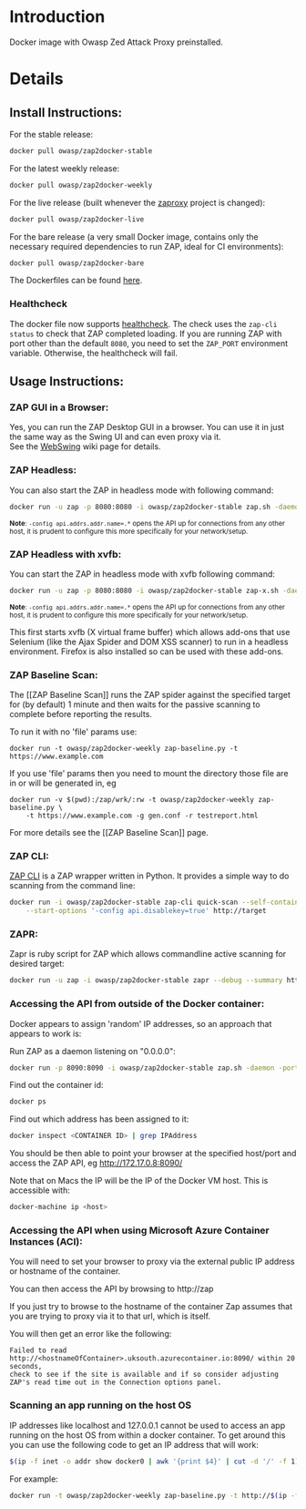 # Introduction
Docker image with Owasp Zed Attack Proxy preinstalled.
# Details
## Install Instructions:
For the stable release:
```bash
docker pull owasp/zap2docker-stable
```
For the latest weekly release:
```bash
docker pull owasp/zap2docker-weekly
```
For the live release (built whenever the [zaproxy](https://github.com/zaproxy/zaproxy) project is changed):
```bash
docker pull owasp/zap2docker-live
```
For the bare release (a very small Docker image, contains only the necessary required dependencies to run ZAP, ideal for CI environments):
```bash
docker pull owasp/zap2docker-bare
```
The Dockerfiles can be found [here](https://github.com/zaproxy/zaproxy/tree/develop/docker).

### Healthcheck
The docker file now supports [healthcheck](https://docs.docker.com/engine/reference/builder/#healthcheck). The check uses the `zap-cli status` to check that ZAP completed loading. If you are running ZAP with port other than the default `8080`, you need to set the `ZAP_PORT` environment variable. Otherwise, the healthcheck will fail.

## Usage Instructions:
### ZAP GUI in a Browser:
Yes, you can run the ZAP Desktop GUI in a browser. You can use it in just the same way as the Swing UI and can even proxy via it.<br>
See the [WebSwing](WebSwing) wiki page for details.

### ZAP Headless:
You can also start the ZAP in headless mode with following command:
```bash
docker run -u zap -p 8080:8080 -i owasp/zap2docker-stable zap.sh -daemon -host 0.0.0.0 -port 8080 -config api.addrs.addr.name=.* -config api.addrs.addr.regex=true -config api.key=<api-key>
```
<sub>**Note**: `-config api.addrs.addr.name=.*` opens the API up for connections from any other host, it is prudent to configure this more specifically for your network/setup.</sub>

### ZAP Headless with xvfb:
You can start the ZAP in headless mode with xvfb following command:

```bash
docker run -u zap -p 8080:8080 -i owasp/zap2docker-stable zap-x.sh -daemon -host 0.0.0.0 -port 8080 -config api.addrs.addr.name=.* -config api.addrs.addr.regex=true
```
<sub>**Note**: `-config api.addrs.addr.name=.*` opens the API up for connections from any other host, it is prudent to configure this more specifically for your network/setup.</sub>

This first starts xvfb (X virtual frame buffer) which allows add-ons that use Selenium (like the Ajax Spider and DOM XSS scanner) to run in a headless environment. Firefox is also installed so can be used with these add-ons.

### ZAP Baseline Scan:
The [[ZAP Baseline Scan]] runs the ZAP spider against the specified target for (by default) 1 minute and then waits for the passive scanning to complete before reporting the results.

To run it with no 'file' params use:
```
docker run -t owasp/zap2docker-weekly zap-baseline.py -t https://www.example.com
```
If you use 'file' params then you need to mount the directory those file are in or will be generated in, eg
```
docker run -v $(pwd):/zap/wrk/:rw -t owasp/zap2docker-weekly zap-baseline.py \
    -t https://www.example.com -g gen.conf -r testreport.html
```

For more details see the [[ZAP Baseline Scan]] page.
### ZAP CLI:
[ZAP CLI](https://github.com/Grunny/zap-cli) is a ZAP wrapper written in Python. It provides a simple way to do scanning from the command line:

```bash
docker run -i owasp/zap2docker-stable zap-cli quick-scan --self-contained \
    --start-options '-config api.disablekey=true' http://target
```

### ZAPR:
Zapr is ruby script for ZAP which allows commandline active scanning for desired target:

```bash
docker run -u zap -i owasp/zap2docker-stable zapr --debug --summary http://target
```
### Accessing the API from outside of the Docker container:

Docker appears to assign 'random' IP addresses, so an approach that appears to work is:

Run ZAP as a daemon listening on "0.0.0.0":

```bash
docker run -p 8090:8090 -i owasp/zap2docker-stable zap.sh -daemon -port 8090 -host 0.0.0.0
```
Find out the container id:
```bash
docker ps
```
Find out which address has been assigned to it:
```bash
docker inspect <CONTAINER ID> | grep IPAddress
```
You should be then able to point your browser at the specified host/port and access the ZAP API, eg http://172.17.0.8:8090/

Note that on Macs the IP will be the IP of the Docker VM host.  This is accessible with:  
```bash
docker-machine ip <host>
```


### Accessing the API when using Microsoft Azure Container Instances (ACI):

You will need to set your browser to proxy via the external public IP address or hostname of the container.

You can then access the API by browsing to http://zap


If you just try to browse to the hostname of the container Zap assumes that you are trying to proxy via it to that url, which is itself.

You will then get an error like the following:

	Failed to read http://<hostnameOfContainer>.uksouth.azurecontainer.io:8090/ within 20 seconds, 
	check to see if the site is available and if so consider adjusting ZAP's read time out in the Connection options panel.


### Scanning an app running on the host OS

IP addresses like localhost and 127.0.0.1 cannot be used to access an app running on the host OS from within a docker container.
To get around this you can use the following code to get an IP address that will work:
```bash
$(ip -f inet -o addr show docker0 | awk '{print $4}' | cut -d '/' -f 1)
```
For example:
```bash
docker run -t owasp/zap2docker-weekly zap-baseline.py -t http://$(ip -f inet -o addr show docker0 | awk '{print $4}' | cut -d '/' -f 1):10080
```